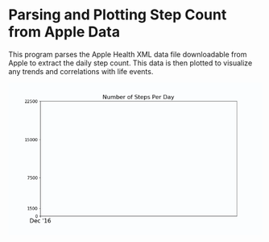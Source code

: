 # Parsing and Plotting Step Count from Apple Data
This program parses the Apple Health XML data file downloadable from Apple to extract the daily step count. This data is then plotted to visualize any trends and correlations with life events.
<p align = "CENTER">
  <img src="dailySteps.gif" width=800>
</p>
